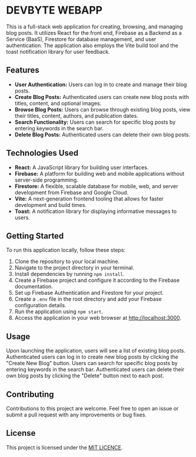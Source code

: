 # DEVBYTE WEBAPP

This is a full-stack web application for creating, browsing, and managing blog posts. It utilizes React for the front end, Firebase as a Backend as a Service (BaaS), Firestore for database management, and user authentication. The application also employs the Vite build tool and the toast notification library for user feedback.

## Features

- **User Authentication:** Users can log in to create and manage their blog posts.
- **Create Blog Posts:** Authenticated users can create new blog posts with titles, content, and optional images.
- **Browse Blog Posts:** Users can browse through existing blog posts, view their titles, content, authors, and publication dates.
- **Search Functionality:** Users can search for specific blog posts by entering keywords in the search bar.
- **Delete Blog Posts:** Authenticated users can delete their own blog posts.

## Technologies Used

- **React:** A JavaScript library for building user interfaces.
- **Firebase:** A platform for building web and mobile applications without server-side programming.
- **Firestore:** A flexible, scalable database for mobile, web, and server development from Firebase and Google Cloud.
- **Vite:** A next-generation frontend tooling that allows for faster development and build times.
- **Toast:** A notification library for displaying informative messages to users.

## Getting Started

To run this application locally, follow these steps:

1. Clone the repository to your local machine.
2. Navigate to the project directory in your terminal.
3. Install dependencies by running `npm install`.
4. Create a Firebase project and configure it according to the Firebase documentation.
5. Set up Firebase Authentication and Firestore for your project.
6. Create a `.env` file in the root directory and add your Firebase configuration details.
7. Run the application using `npm start`.
8. Access the application in your web browser at [http://localhost:3000](http://localhost:3000).

## Usage

Upon launching the application, users will see a list of existing blog posts. Authenticated users can log in to create new blog posts by clicking the "Create New Blog" button. Users can search for specific blog posts by entering keywords in the search bar. Authenticated users can delete their own blog posts by clicking the "Delete" button next to each post.

## Contributing

Contributions to this project are welcome. Feel free to open an issue or submit a pull request with any improvements or bug fixes.

## License

This project is licensed under the  [MIT LICENCE](LICENCE).
